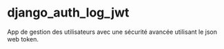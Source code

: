 # django_auth_log_jwt
App de gestion des utilisateurs avec une sécurité avancée utilisant le json web token.

